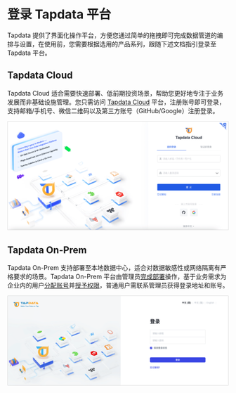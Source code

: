 # 登录 Tapdata 平台

Tapdata 提供了界面化操作平台，方便您通过简单的拖拽即可完成数据管道的编排与设置，在使用前，您需要根据选用的产品系列，跟随下述文档指引登录至 Tapdata 平台。

## Tapdata Cloud

Tapdata Cloud 适合需要快速部署、低前期投资场景，帮助您更好地专注于业务发展而非基础设施管理。您只需访问 [Tapdata Cloud](https://cloud.tapdata.net/console/v3/) 平台，注册账号即可登录，支持邮箱/手机号、微信二维码以及第三方账号（GitHub/Google）注册登录。

![登录 Tapdata Cloud](../images/login-cloud.png)



## Tapdata On-Prem

Tapdata On-Prem 支持部署至本地数据中心，适合对数据敏感性或网络隔离有严格要求的场景。Tapdata On-Prem 平台由管理员[完成部署](../quick-start/install/install-tapdata-enterprise/README.md)操作，基于业务需求为企业内的用户[分配账号](../user-guide/manage-system/manage-user.md)并[授予权限](../user-guide/manage-system/manage-role.md)，普通用户需联系管理员获得登录地址和账号。

![登录 Tapdata On-Prem](../images/login-on-prem.png)